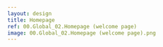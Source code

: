 ```yaml
---
layout: design
title: Homepage
ref: 00.Global_02.Homepage (welcome page)
image: 00.Global_02.Homepage (welcome page).png
---
```

